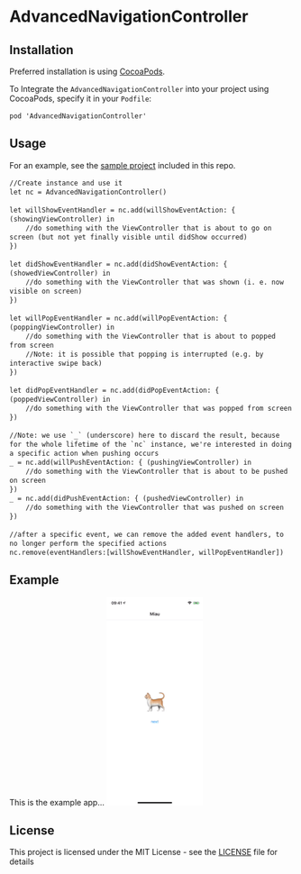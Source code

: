 #  AdvancedNavigationController

## Installation

Preferred installation is using [CocoaPods](https://cocoapods.org).

To Integrate the `AdvancedNavigationController` into your project using CocoaPods, specify it in your  `Podfile`:
```
pod 'AdvancedNavigationController'
```

## Usage
For an example, see the [sample project](Example) included in this repo.

```
//Create instance and use it
let nc = AdvancedNavigationController()

let willShowEventHandler = nc.add(willShowEventAction: { (showingViewController) in
    //do something with the ViewController that is about to go on screen (but not yet finally visible until didShow occurred)
})

let didShowEventHandler = nc.add(didShowEventAction: { (showedViewController) in
    //do something with the ViewController that was shown (i. e. now visible on screen)
})

let willPopEventHandler = nc.add(willPopEventAction: { (poppingViewController) in
    //do something with the ViewController that is about to popped from screen
    //Note: it is possible that popping is interrupted (e.g. by interactive swipe back)
})

let didPopEventHandler = nc.add(didPopEventAction: { (poppedViewController) in
    //do something with the ViewController that was popped from screen
})

//Note: we use `_` (underscore) here to discard the result, because for the whole lifetime of the `nc` instance, we're interested in doing a specific action when pushing occurs
_ = nc.add(willPushEventAction: { (pushingViewController) in
    //do something with the ViewController that is about to be pushed on screen
})
_ = nc.add(didPushEventAction: { (pushedViewController) in
    //do something with the ViewController that was pushed on screen
})

//after a specific event, we can remove the added event handlers, to no longer perform the specified actions
nc.remove(eventHandlers:[willShowEventHandler, willPopEventHandler])
```

## Example
This is the example app...
![example app animated gif](.github/AdvancedNavigationController%20Example%20Video.gif)

## License

This project is licensed under the MIT License - see the [LICENSE](LICENSE) file for details
